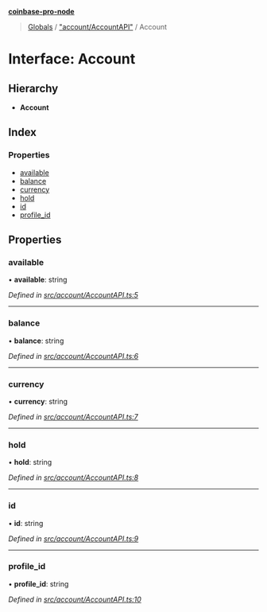 **[coinbase-pro-node](../README.md)**

> [Globals](../globals.md) / ["account/AccountAPI"](../modules/_account_accountapi_.md) / Account

# Interface: Account

## Hierarchy

- **Account**

## Index

### Properties

- [available](_account_accountapi_.account.md#available)
- [balance](_account_accountapi_.account.md#balance)
- [currency](_account_accountapi_.account.md#currency)
- [hold](_account_accountapi_.account.md#hold)
- [id](_account_accountapi_.account.md#id)
- [profile_id](_account_accountapi_.account.md#profile_id)

## Properties

### available

• **available**: string

_Defined in [src/account/AccountAPI.ts:5](https://github.com/bennyn/coinbase-pro-node/blob/7eff64a/src/account/AccountAPI.ts#L5)_

---

### balance

• **balance**: string

_Defined in [src/account/AccountAPI.ts:6](https://github.com/bennyn/coinbase-pro-node/blob/7eff64a/src/account/AccountAPI.ts#L6)_

---

### currency

• **currency**: string

_Defined in [src/account/AccountAPI.ts:7](https://github.com/bennyn/coinbase-pro-node/blob/7eff64a/src/account/AccountAPI.ts#L7)_

---

### hold

• **hold**: string

_Defined in [src/account/AccountAPI.ts:8](https://github.com/bennyn/coinbase-pro-node/blob/7eff64a/src/account/AccountAPI.ts#L8)_

---

### id

• **id**: string

_Defined in [src/account/AccountAPI.ts:9](https://github.com/bennyn/coinbase-pro-node/blob/7eff64a/src/account/AccountAPI.ts#L9)_

---

### profile_id

• **profile_id**: string

_Defined in [src/account/AccountAPI.ts:10](https://github.com/bennyn/coinbase-pro-node/blob/7eff64a/src/account/AccountAPI.ts#L10)_
